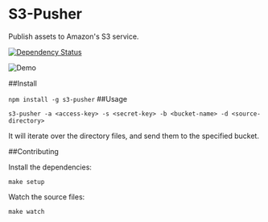 S3-Pusher
=========

Publish assets to Amazon's S3 service.

[![Dependency Status](https://gemnasium.com/giuliandrimba/s3-pusher.png)](https://gemnasium.com/giuliandrimba/s3-pusher)

![Demo](https://dl.dropboxusercontent.com/u/4789686/s3-pusher/s3-pusher-anim.gif)

##Install

`npm install -g s3-pusher`
##Usage

`s3-pusher -a <access-key> -s <secret-key> -b <bucket-name> -d <source-directory>`

It will iterate over the directory files, and send them to the specified bucket.

##Contributing

Install the dependencies:

`make setup`

Watch the source files:

`make watch`
